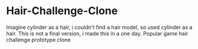 # Hair-Challenge-Clone
Imagine cylinder as a hair, i couldn't find a hair model, so used cylinder as a hair.
This is not a final version, i made this in a one day.
Popular game hair challenge prototype clone
